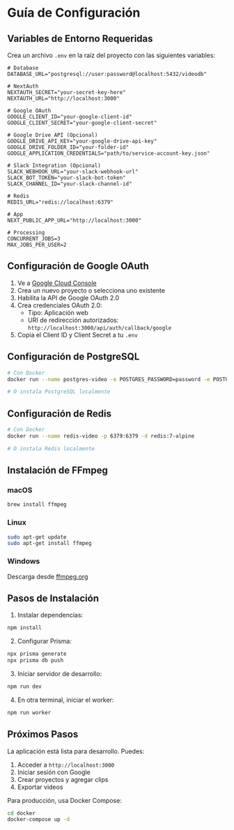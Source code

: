 # Guía de Configuración

## Variables de Entorno Requeridas

Crea un archivo `.env` en la raíz del proyecto con las siguientes variables:

```env
# Database
DATABASE_URL="postgresql://user:password@localhost:5432/videodb"

# NextAuth
NEXTAUTH_SECRET="your-secret-key-here"
NEXTAUTH_URL="http://localhost:3000"

# Google OAuth
GOOGLE_CLIENT_ID="your-google-client-id"
GOOGLE_CLIENT_SECRET="your-google-client-secret"

# Google Drive API (Opcional)
GOOGLE_DRIVE_API_KEY="your-google-drive-api-key"
GOOGLE_DRIVE_FOLDER_ID="your-folder-id"
GOOGLE_APPLICATION_CREDENTIALS="path/to/service-account-key.json"

# Slack Integration (Opcional)
SLACK_WEBHOOK_URL="your-slack-webhook-url"
SLACK_BOT_TOKEN="your-slack-bot-token"
SLACK_CHANNEL_ID="your-slack-channel-id"

# Redis
REDIS_URL="redis://localhost:6379"

# App
NEXT_PUBLIC_APP_URL="http://localhost:3000"

# Processing
CONCURRENT_JOBS=3
MAX_JOBS_PER_USER=2
```

## Configuración de Google OAuth

1. Ve a [Google Cloud Console](https://console.cloud.google.com/)
2. Crea un nuevo proyecto o selecciona uno existente
3. Habilita la API de Google OAuth 2.0
4. Crea credenciales OAuth 2.0:
   - Tipo: Aplicación web
   - URI de redirección autorizados: `http://localhost:3000/api/auth/callback/google`
5. Copia el Client ID y Client Secret a tu `.env`

## Configuración de PostgreSQL

```bash
# Con Docker
docker run --name postgres-video -e POSTGRES_PASSWORD=password -e POSTGRES_DB=videodb -p 5432:5432 -d postgres:15-alpine

# O instala PostgreSQL localmente
```

## Configuración de Redis

```bash
# Con Docker
docker run --name redis-video -p 6379:6379 -d redis:7-alpine

# O instala Redis localmente
```

## Instalación de FFmpeg

### macOS
```bash
brew install ffmpeg
```

### Linux
```bash
sudo apt-get update
sudo apt-get install ffmpeg
```

### Windows
Descarga desde [ffmpeg.org](https://ffmpeg.org/download.html)

## Pasos de Instalación

1. Instalar dependencias:
```bash
npm install
```

2. Configurar Prisma:
```bash
npx prisma generate
npx prisma db push
```

3. Iniciar servidor de desarrollo:
```bash
npm run dev
```

4. En otra terminal, iniciar el worker:
```bash
npm run worker
```

## Próximos Pasos

La aplicación está lista para desarrollo. Puedes:

1. Acceder a `http://localhost:3000`
2. Iniciar sesión con Google
3. Crear proyectos y agregar clips
4. Exportar videos

Para producción, usa Docker Compose:
```bash
cd docker
docker-compose up -d
```

